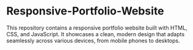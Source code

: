 # Responsive-Portfolio-Website
This repository contains a responsive portfolio website built with HTML, CSS, and JavaScript. It showcases a clean, modern design that adapts seamlessly across various devices, from mobile phones to desktops.
